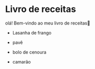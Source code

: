 # Livro de receitas #

olá! Bem-vindo ao meu livro de receitas:wave:

- Lasanha de frango

- pavê

- bolo de cenoura

- camarão

  

